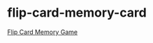 # flip-card-memory-card
                                                                                
[Flip Card Memory Game](https://saikishorr.github.io/flip-card-memory-card/)
 



